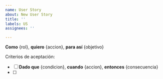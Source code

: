 ```yaml
---
name: User Story
about: New User Story
title: ''
labels: US
assignees: ''

---
```


**Como** {rol}, **quiero** {accion}, **para así** {objetivo}

Criterios de aceptación:

- [ ] **Dado que** {condicion}, **cuando** {accion}, **entonces** {consecuencia}
- [ ] 
